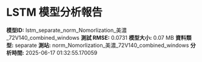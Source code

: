 # LSTM 模型分析報告
**模型ID:** lstm_separate_norm_Nomorlization_美濃_72V140_combined_windows
**測試 RMSE:** 0.0731
**模型大小:** 0.07 MB
**資料類型:** separate
**測站:** norm_Nomorlization_美濃_72V140_combined_windows
**分析時間:** 2025-06-17 01:32:55.170059
